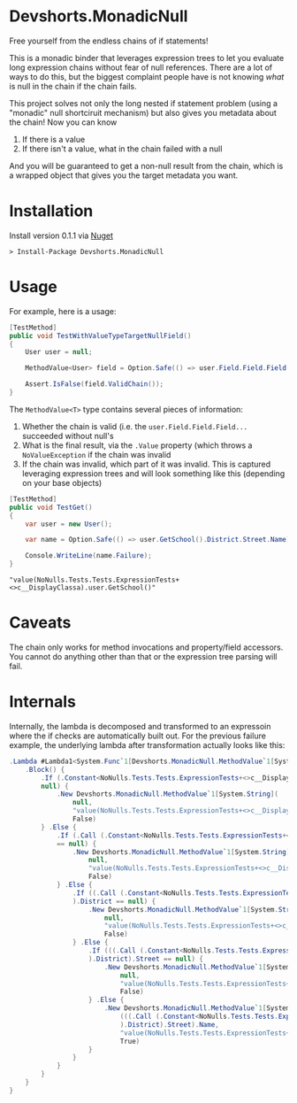 Devshorts.MonadicNull
====

Free yourself from the endless chains of if statements!

This is a monadic binder that leverages expression trees to let you evaluate long expression chains without fear of null references.  There are a lot of ways to do this, but the biggest complaint people have is not knowing *what* is null in the chain if the chain fails. 

This project solves not only the long nested if statement problem (using a "monadic" null shortciruit mechanism) but also gives you metadata about the chain! Now you can know

1. If there is a value
2. If there isn't a value, what in the chain failed with a null

And you will be guaranteed to get a non-null result from the chain, which is a wrapped object that gives you the target metadata you want.  

Installation
====

Install version 0.1.1 via [Nuget](https://www.nuget.org/packages/Devshorts.MonadicNull/0.1.1)

```
> Install-Package Devshorts.MonadicNull
```

Usage
===
For example, here is a usage:

```csharp
[TestMethod]
public void TestWithValueTypeTargetNullField()
{
    User user = null;

    MethodValue<User> field = Option.Safe(() => user.Field.Field.Field.Field.Field);

    Assert.IsFalse(field.ValidChain());
}
```

The `MethodValue<T>` type contains several pieces of information:

1. Whether the chain is valid (i.e. the `user.Field.Field.Field...` succeeded without null's
2. What is the final result, via the `.Value` property (which throws a `NoValueException` if the chain was invalid
3. If the chain was invalid, which part of it was invalid. This is captured leveraging expression trees and will look something like this (depending on your base objects)


```csharp
[TestMethod]
public void TestGet()
{
    var user = new User();

    var name = Option.Safe(() => user.GetSchool().District.Street.Name);

    Console.WriteLine(name.Failure); 
}

```
```
"value(NoNulls.Tests.Tests.ExpressionTests+<>c__DisplayClassa).user.GetSchool()"
```

Caveats
====
The chain only works for method invocations and property/field accessors. You cannot do anything other than that or the expression tree parsing will fail.

Internals
====

Internally, the lambda is decomposed and transformed to an expressoin where the if checks are automatically built out. For the previous failure example, the underlying lambda after transformation actually looks like this:

```csharp
.Lambda #Lambda1<System.Func`1[Devshorts.MonadicNull.MethodValue`1[System.String]]>() {
    .Block() {
        .If (.Constant<NoNulls.Tests.Tests.ExpressionTests+<>c__DisplayClassa>(NoNulls.Tests.Tests.ExpressionTests+<>c__DisplayClassa).user ==
        null) {
            .New Devshorts.MonadicNull.MethodValue`1[System.String](
                null,
                "value(NoNulls.Tests.Tests.ExpressionTests+<>c__DisplayClassa).user",
                False)
        } .Else {
            .If (.Call (.Constant<NoNulls.Tests.Tests.ExpressionTests+<>c__DisplayClassa>(NoNulls.Tests.Tests.ExpressionTests+<>c__DisplayClassa).user).GetSchool()
            == null) {
                .New Devshorts.MonadicNull.MethodValue`1[System.String](
                    null,
                    "value(NoNulls.Tests.Tests.ExpressionTests+<>c__DisplayClassa).user.GetSchool()",
                    False)
            } .Else {
                .If ((.Call (.Constant<NoNulls.Tests.Tests.ExpressionTests+<>c__DisplayClassa>(NoNulls.Tests.Tests.ExpressionTests+<>c__DisplayClassa).user).GetSchool()
                ).District == null) {
                    .New Devshorts.MonadicNull.MethodValue`1[System.String](
                        null,
                        "value(NoNulls.Tests.Tests.ExpressionTests+<>c__DisplayClassa).user.GetSchool().District",
                        False)
                } .Else {
                    .If (((.Call (.Constant<NoNulls.Tests.Tests.ExpressionTests+<>c__DisplayClassa>(NoNulls.Tests.Tests.ExpressionTests+<>c__DisplayClassa).user).GetSchool()
                    ).District).Street == null) {
                        .New Devshorts.MonadicNull.MethodValue`1[System.String](
                            null,
                            "value(NoNulls.Tests.Tests.ExpressionTests+<>c__DisplayClassa).user.GetSchool().District.Street",
                            False)
                    } .Else {
                        .New Devshorts.MonadicNull.MethodValue`1[System.String](
                            (((.Call (.Constant<NoNulls.Tests.Tests.ExpressionTests+<>c__DisplayClassa>(NoNulls.Tests.Tests.ExpressionTests+<>c__DisplayClassa).user).GetSchool()
                            ).District).Street).Name,
                            "value(NoNulls.Tests.Tests.ExpressionTests+<>c__DisplayClassa).user.GetSchool().District.Street",
                            True)
                    }
                }
            }
        }
    }
}
```

